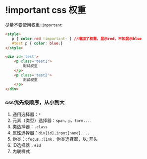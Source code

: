 # !important css 权重

尽量不要使用权重`!important`

```html
<style>
   p { color:red !important; } //增加了权重，显示red，不加显示blue
   #test p { color: blue;}
</style>

<div id='test'>
    <p class='test1'>
        测试权重
    </p>
    <p class='test2'>
        测试权重
    </p>
</div>
```

### css优先级顺序，从小到大

1. 通用选择器：`*`
2. 元素（类型）选择器：`span，p，form....`
3. 类选择器：`.class`
4. 属性选择器：`div[id],input[name]....`
5. 伪类：`:focus,:link`，伪类选择器，以`:`开头
6. ID选择器：`#id`
7. 内联样式